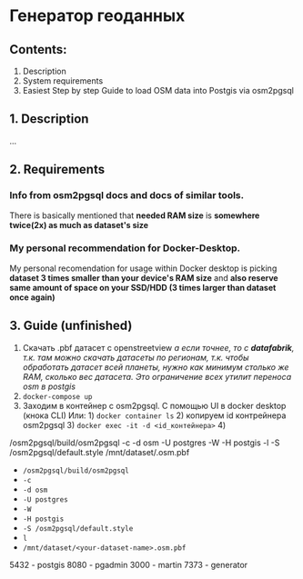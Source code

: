 # Генератор геоданных

## Contents:

1. Description
2. System requirements
3. Easiest Step by step Guide to load OSM data into Postgis via osm2pgsql

## 1. Description

...

## 2. Requirements

### Info from osm2pgsql docs and docs of similar tools.

There is basically mentioned that **needed RAM size** is **somewhere twice(2x) as much as dataset's size**

### My personal recommendation for Docker-Desktop.

My personal recomendation for usage within Docker desktop is picking **dataset 3 times smaller than your device's RAM size** and **also reserve same amount of space on your SSD/HDD (3 times larger than dataset once again)**

## 3. Guide (unfinished)

1. Скачать .pbf датасет с openstreetview
   _а если точнее, то с **datafabrik**, т.к. там можно скачать датасеты по регионам, т.к. чтобы обработать датасет всей планеты, нужно как минимум столько же RAM, сколько вес датасета. Это ограничение всех утилит переноса osm в postgis_
2. `docker-compose up`
3. Заходим в контейнер с osm2pgsql.
   С помощью UI в docker desktop (кнока CLI)
   Или: 1) `docker container ls` 2) копируем id контрейнера osm2pgsql 3) `docker exec -it -d <id_контейнера>` 4)

/osm2pgsql/build/osm2pgsql -c -d osm -U postgres -W -H postgis -l -S /osm2pgsql/default.style /mnt/dataset/<your-dataset-name>.osm.pbf

-   `/osm2pgsql/build/osm2pgsql`
-   `-c`
-   `-d osm`
-   `-U postgres`
-   `-W`
-   `-H postgis`
-   `-S /osm2pgsql/default.style`
-   `l`
-   `/mnt/dataset/<your-dataset-name>.osm.pbf`

5432 - postgis
8080 - pgadmin
3000 - martin
7373 - generator
